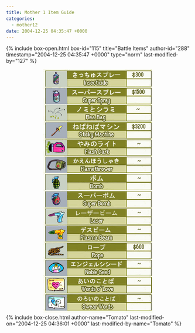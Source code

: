```yaml
---
title: Mother 1 Item Guide
categories:
  - mother12
date: 2004-12-25 04:35:47 +0000
---
```

{% include box-open.html box-id="115" title="Battle Items" author-id="288" timestamp="2004-12-25 04:35:47 +0000" type="norm" last-modified-by="127" %}
<center><img src="battleitems.jpg" /></center>
{% include box-close.html author-name="Tomato" last-modified-on="2004-12-25 04:36:01 +0000" last-modified-by-name="Tomato" %}

